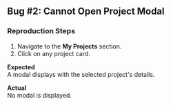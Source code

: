 ## Bug #2: Cannot Open Project Modal

### Reproduction Steps
1. Navigate to the **My Projects** section.
2. Click on any project card.

**Expected**  
A modal displays with the selected project's details.

**Actual**  
No modal is displayed.